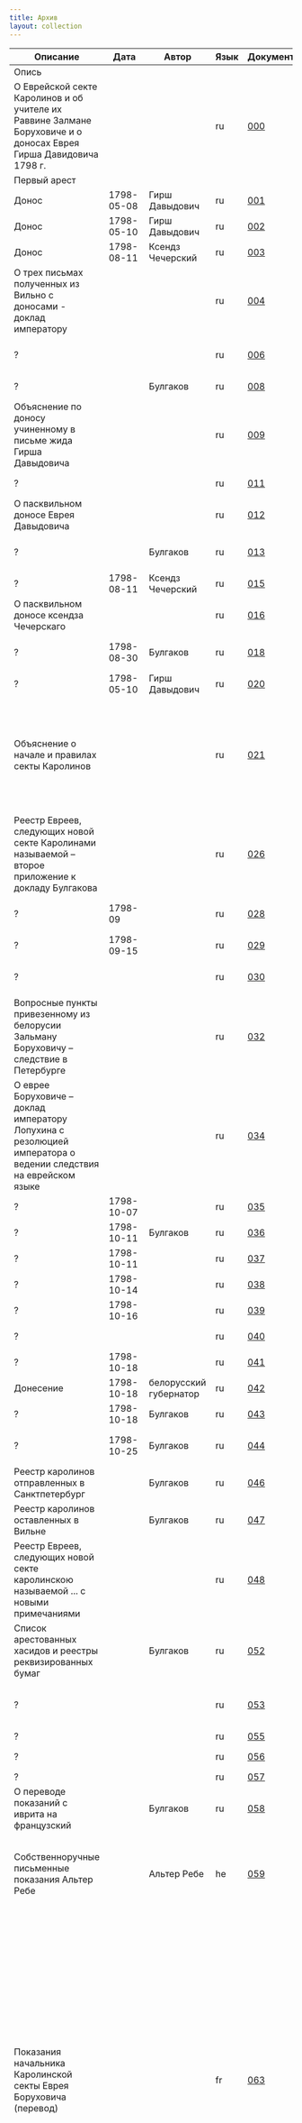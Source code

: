 ```yaml
---
title: Архив
layout: collection
---
```

| Описание | Дата | Автор | Язык | Документ | Страницы | Расшифровка |
| --- | --- | --- | --- | --- | --- | --- |
| <span class="part-title">Опись</span> |
| О Еврейской секте Каролинов и об учителе их Раввине Залмане Боруховиче и о доносах Еврея Гирша Давидовича 1798 г. |  |  | ru | [000](cetei/000.html) | <a class="page" href="cetei/000.html#p000-1">000</a> |  |
| <span class="part-title">Первый арест</span> |
| Донос | 1798-05-08 | Гирш Давыдович | ru | [001](cetei/001.html) | <a class="missing-page" href="cetei/001.html#p001-1">001</a> <a class="page" href="cetei/001.html#p001-2">001об</a> |  |
| Донос | 1798-05-10 | Гирш Давыдович | ru | [002](cetei/002.html) | <a class="page" href="cetei/002.html#p002-1">002</a> <a class="page" href="cetei/002.html#p002-2">002об</a> |  |
| Донос | 1798-08-11 | Ксендз Чечерский | ru | [003](cetei/003.html) | <a class="page" href="cetei/003.html#p003-1">003</a> <a class="page" href="cetei/003.html#p003-2">003об</a> |  |
| О трех письмах полученных из Вильно с доносами - доклад императору |  |  | ru | [004](cetei/004.html) | <a class="page" href="cetei/004.html#p004-1">004</a> <a class="page" href="cetei/004.html#p004-2">004об</a> <a class="page" href="cetei/004.html#p005-1">005</a> |  |
| ? |  |  | ru | [006](cetei/006.html) | <a class="page" href="cetei/006.html#p006-1">006</a> <a class="page" href="cetei/006.html#p006-2">006об</a> <a class="page" href="cetei/006.html#p007-1">007</a> |  |
| ? |  | Булгаков | ru | [008](cetei/008.html) | <a class="page" href="cetei/008.html#p008-1">008</a> <a class="page" href="cetei/008.html#p008-2">008об</a> |  |
| Объяснение по доносу учиненному в письме жида Гирша Давыдовича |  |  | ru | [009](cetei/009.html) | <a class="page" href="cetei/009.html#p009-1">009</a> <a class="page" href="cetei/009.html#p009-2">009об</a> <a class="page" href="cetei/009.html#p010-1">010</a> <a class="page" href="cetei/009.html#p010-2">010об</a> |  |
| ? |  |  | ru | [011](cetei/011.html) | <a class="page" href="cetei/011.html#p011-1">011</a> <a class="page" href="cetei/011.html#p011-2">011об</a> |  |
| О пасквильном доносе Еврея Давыдовича |  |  | ru | [012](cetei/012.html) | <a class="page" href="cetei/012.html#p012-1">012</a> <a class="page" href="cetei/012.html#p012-2">012об</a> |  |
| ? |  | Булгаков | ru | [013](cetei/013.html) | <a class="page" href="cetei/013.html#p013-1">013</a> <a class="page" href="cetei/013.html#p013-2">013об</a> <a class="page" href="cetei/013.html#p014-1">014</a> |  |
| ? | 1798-08-11 | Ксендз Чечерский | ru | [015](cetei/015.html) | <a class="page" href="cetei/015.html#p015-1">015</a> |  |
| О пасквильном доносе ксендза Чечерскаго |  |  | ru | [016](cetei/016.html) | <a class="page" href="cetei/016.html#p016-1">016</a> <a class="page" href="cetei/016.html#p016-2">016об</a> <a class="page" href="cetei/016.html#p017-1">017</a> |  |
| ? | 1798-08-30 | Булгаков | ru | [018](cetei/018.html) | <a class="page" href="cetei/018.html#p018-1">018</a> <a class="page" href="cetei/018.html#p018-2">018об</a> <a class="page" href="cetei/018.html#p019-1">019</a> |  |
| ? | 1798-05-10 | Гирш Давыдович | ru | [020](cetei/020.html) | <a class="page" href="cetei/020.html#p020-1">020</a> |  |
| Объяснение о начале и правилах секты Каролинов |  |  | ru | [021](cetei/021.html) | <a class="page" href="cetei/021.html#p021-1">021</a> <a class="page" href="cetei/021.html#p021-2">021об</a> <a class="page" href="cetei/021.html#p022-1">022</a> <a class="page" href="cetei/021.html#p022-2">022об</a> <a class="page" href="cetei/021.html#p023-1">023</a> <a class="page" href="cetei/021.html#p023-2">023об</a> <a class="page" href="cetei/021.html#p024-1">024</a> <a class="page" href="cetei/021.html#p024-2">024об</a> <a class="page" href="cetei/021.html#p025-1">025</a> <a class="page" href="cetei/021.html#p025-2">025об</a> |  |
| Реестр Евреев, следующих новой секте Каролинами называемой – второе приложение к докладу Булгакова |  |  | ru | [026](cetei/026.html) | <a class="page" href="cetei/026.html#p026-1">026</a> <a class="page" href="cetei/026.html#p026-2">026об</a> <a class="page" href="cetei/026.html#p027-1">027</a> <a class="page" href="cetei/026.html#p027-2">027об</a> |  |
| ? | 1798-09 |  | ru | [028](cetei/028.html) | <a class="page" href="cetei/028.html#p028-1">028</a> <a class="page" href="cetei/028.html#p028-2">028об</a> <a class="page" href="cetei/028.html#p028a-1">028a</a> |  |
| ? | 1798-09-15 |  | ru | [029](cetei/029.html) | <a class="page" href="cetei/029.html#p029-1">029</a> <a class="page" href="cetei/029.html#p029-2">029об</a> |  |
| ? |  |  | ru | [030](cetei/030.html) | <a class="page" href="cetei/030.html#p030-1">030</a> <a class="page" href="cetei/030.html#p030-2">030об</a> <a class="page" href="cetei/030.html#p031-1">031</a> |  |
| Вопросные пункты привезенному из белорусии Зальману Боруховичу – следствие в Петербурге |  |  | ru | [032](cetei/032.html) | <a class="page" href="cetei/032.html#p032-1">032</a> <a class="page" href="cetei/032.html#p032-2">032об</a> <a class="page" href="cetei/032.html#p033-1">033</a> <a class="page" href="cetei/032.html#p033-2">033об</a> |  |
| О еврее Боруховиче – доклад императору Лопухина с резолюцией императора о ведении следствия на еврейском языке |  |  | ru | [034](cetei/034.html) | <a class="page" href="cetei/034.html#p034-1">034</a> <a class="page" href="cetei/034.html#p034-2">034об</a> |  |
| ? | 1798-10-07 |  | ru | [035](cetei/035.html) | <a class="page" href="cetei/035.html#p035-1">035</a> |  |
| ? | 1798-10-11 | Булгаков | ru | [036](cetei/036.html) | <a class="page" href="cetei/036.html#p036-1">036</a> |  |
| ? | 1798-10-11 |  | ru | [037](cetei/037.html) | <a class="page" href="cetei/037.html#p037-1">037</a> |  |
| ? | 1798-10-14 |  | ru | [038](cetei/038.html) | <a class="page" href="cetei/038.html#p038-1">038</a> |  |
| ? | 1798-10-16 |  | ru | [039](cetei/039.html) | <a class="page" href="cetei/039.html#p039-1">039</a> |  |
| ? |  |  | ru | [040](cetei/040.html) | <a class="page" href="cetei/040.html#p040-1">040</a> <a class="page" href="cetei/040.html#p040-2">040об</a> |  |
| ? | 1798-10-18 |  | ru | [041](cetei/041.html) | <a class="page" href="cetei/041.html#p041-1">041</a> <a class="page" href="cetei/041.html#p041-2">041об</a> |  |
| Донесение | 1798-10-18 | белорусский губернатор | ru | [042](cetei/042.html) | <a class="page" href="cetei/042.html#p042-1">042</a> <a class="page" href="cetei/042.html#p042-2">042об</a> |  |
| ? | 1798-10-18 | Булгаков | ru | [043](cetei/043.html) | <a class="page" href="cetei/043.html#p043-1">043</a> |  |
| ? | 1798-10-25 | Булгаков | ru | [044](cetei/044.html) | <a class="page" href="cetei/044.html#p044-1">044</a> <a class="page" href="cetei/044.html#p044-2">044об</a> <a class="page" href="cetei/044.html#p045-1">045</a> |  |
| Реестр каролинов отправленных в Санктпетербург |  | Булгаков | ru | [046](cetei/046.html) | <a class="page" href="cetei/046.html#p046-1">046</a> |  |
| Реестр каролинов оставленных в Вильне |  | Булгаков | ru | [047](cetei/047.html) | <a class="page" href="cetei/047.html#p047-1">047</a> |  |
| Реестр Евреев, следующих новой секте каролинскою называемой ... с новыми примечаниями |  |  | ru | [048](cetei/048.html) | <a class="page" href="cetei/048.html#p048-1">048</a> <a class="page" href="cetei/048.html#p048-2">048об</a> <a class="page" href="cetei/048.html#p049-1">049</a> <a class="page" href="cetei/048.html#p049-2">049об</a> <a class="page" href="cetei/048.html#p050-1">050</a> <a class="page" href="cetei/048.html#p050-2">050об</a> <a class="page" href="cetei/048.html#p051-1">051</a> |  |
| Список арестованных хасидов и реестры реквизированных бумаг |  | Булгаков | ru | [052](cetei/052.html) | <a class="page" href="cetei/052.html#p052-1">052</a> <a class="page" href="cetei/052.html#p052-2">052об</a> |  |
| ? |  |  | ru | [053](cetei/053.html) | <a class="page" href="cetei/053.html#p053-1">053</a> <a class="page" href="cetei/053.html#p053-2">053об</a> <a class="page" href="cetei/053.html#p054-1">054</a> <a class="page" href="cetei/053.html#p054-2">054об</a> |  |
| ? |  |  | ru | [055](cetei/055.html) | <a class="page" href="cetei/055.html#p055-1">055</a> |  |
| ? |  |  | ru | [056](cetei/056.html) | <a class="page" href="cetei/056.html#p056-1">056</a> <a class="page" href="cetei/056.html#p056-2">056об</a> |  |
| ? |  |  | ru | [057](cetei/057.html) | <a class="page" href="cetei/057.html#p057-1">057</a> |  |
| O переводе показаний с иврита на французский |  | Булгаков | ru | [058](cetei/058.html) | <a class="page" href="cetei/058.html#p058-1">058</a> | Арье-Лейб Дубинский |
| Собственноручные письменные показания Альтер Ребе |  | Альтер Ребе | he | [059](cetei/059.html) | <a class="page" href="cetei/059.html#p059-1">059</a> <a class="page" href="cetei/059.html#p059-2">059об</a> <a class="page" href="cetei/059.html#p060-1">060</a> <a class="page" href="cetei/059.html#p060-2">060об</a> <a class="page" href="cetei/059.html#p061-1">061</a> <a class="page" href="cetei/059.html#p061-2">061об</a> <a class="page" href="cetei/059.html#p062-1">062</a> |  |
| Показания начальника Каролинской секты Еврея Боруховича (перевод) |  |  | fr | [063](cetei/063.html) | <a class="page" href="cetei/063.html#p063-1">063</a> <a class="page" href="cetei/063.html#p063-2">063об</a> <a class="page" href="cetei/063.html#p064-1">064</a> <a class="page" href="cetei/063.html#p064-2">064об</a> <a class="page" href="cetei/063.html#p065-1">065</a> <a class="page" href="cetei/063.html#p065-2">065об</a> <a class="page" href="cetei/063.html#p066-1">066</a> <a class="page" href="cetei/063.html#p066-2">066об</a> <a class="page" href="cetei/063.html#p067-1">067</a> <a class="page" href="cetei/063.html#p067-2">067об</a> <a class="page" href="cetei/063.html#p068-1">068</a> <a class="page" href="cetei/063.html#p068-2">068об</a> <a class="page" href="cetei/063.html#p069-1">069</a> <a class="page" href="cetei/063.html#p070-1">070</a> <a class="page" href="cetei/063.html#p070-2">070об</a> <a class="page" href="cetei/063.html#p071-1">071</a> <a class="page" href="cetei/063.html#p071-2">071об</a> <a class="page" href="cetei/063.html#p072-1">072</a> <a class="page" href="cetei/063.html#p072-2">072об</a> <a class="page" href="cetei/063.html#p073-1">073</a> <a class="page" href="cetei/063.html#p073-2">073об</a> <a class="page" href="cetei/063.html#p074-1">074</a> <a class="page" href="cetei/063.html#p074-2">074об</a> <a class="page" href="cetei/063.html#p075-1">075</a> <a class="page" href="cetei/063.html#p075-2">075об</a> <a class="page" href="cetei/063.html#p076-1">076</a> <a class="page" href="cetei/063.html#p076-2">076об</a> <a class="page" href="cetei/063.html#p077-1">077</a> <a class="page" href="cetei/063.html#p077-2">077об</a> <a class="page" href="cetei/063.html#p078-1">078</a> |  |
| Краткая выписка из показания начальника Каролинской Секты Еврея Боруховича (перевод с французского текста) |  |  | ru | [079](cetei/079.html) | <a class="page" href="cetei/079.html#p079-1">079</a> <a class="page" href="cetei/079.html#p079-2">079об</a> <a class="page" href="cetei/079.html#p080-1">080</a> |  |
| О заведенной Евреями Секте Каролинов – доклад Лопухина императору о всей истории ареста. На первой странице резолюция императора от 16 ноября 1798 года (19 кислева) |  |  | ru | [081](cetei/081.html) | <a class="page" href="cetei/081.html#p081-1">081</a> <a class="page" href="cetei/081.html#p081-2">081об</a> <a class="page" href="cetei/081.html#p082-1">082</a> <a class="page" href="cetei/081.html#p082-2">082об</a> <a class="page" href="cetei/081.html#p083-1">083</a> <a class="page" href="cetei/081.html#p083-2">083об</a> |  |
| Письмо Булгакову |  |  | ru | [084](cetei/084.html) | <a class="page" href="cetei/084.html#p084-1">084</a> <a class="page" href="cetei/084.html#p084-2">084об</a> |  |
| Объявитель сего еврей (рабин) Залман Борухович... | 1798-11-17 |  | ru | [085](cetei/085.html) | <a class="page" href="cetei/085.html#p085-1">085</a> |  |
| Письмо Лопухину о семи арестованных евреях, отправленных в Вильну | 1798-11-26 |  | ru | [086](cetei/086.html) | <a class="page" href="cetei/086.html#p086-1">086</a> |  |
| Письмо Лопухину об арестованных | 1798-12-05 | Булгаков | ru | [087](cetei/087.html) | <a class="page" href="cetei/087.html#p087-1">087</a> |  |
| Лопухину об освобождении всех арестованных | 1798-11-25 | Булгаков | ru | [088](cetei/088.html) | <a class="page" href="cetei/088.html#p088-1">088</a> |  |
| Заставка: Следствие, произведенное в Вильне по случаю заведения евреями Каролинской секты | 1798-10-25 | Булгаков | ru | [088a](cetei/088a.html) | <a class="page" href="cetei/088a.html#p088a-1">088a</a> |  |
| Лопухину | 1798-12-04 | белорусский губернатор | ru | [089](cetei/089.html) | <a class="page" href="cetei/089.html#p089-1">089</a> <a class="page" href="cetei/089.html#p089-2">089об</a> |  |
| Допрос Жида Меера Рафаловича , раввина и начальника Каролинской секты из Вильно |  | Меер Рафалович | ru | [090](cetei/090.html) | <a class="page" href="cetei/090.html#p090-1">090</a> <a class="page" href="cetei/090.html#p090-2">090об</a> <a class="page" href="cetei/090.html#p091-1">091</a> | Ифрах Абрамов |
| ? |  |  | pl | [092](cetei/092.html) | <a class="page" href="cetei/092.html#p092-1">092</a> <a class="page" href="cetei/092.html#p092-2">092об</a> |  |
| Допрос жида Нохима Ицковича, повереннаго по делам Каролинов |  | Нохим Ицкович | ru | [093](cetei/093.html) | <a class="page" href="cetei/093.html#p093-1">093</a> <a class="page" href="cetei/093.html#p093-2">093об</a> <a class="page" href="cetei/093.html#p094-1">094</a> | Ифрах Абрамов |
| ? |  |  | pl | [095](cetei/095.html) | <a class="page" href="cetei/095.html#p095-1">095</a> <a class="page" href="cetei/095.html#p095-2">095об</a> <a class="page" href="cetei/095.html#p096-1">096</a> |  |
| Допрос жида Лейбы Зеликовича |  | Лейба Зеликович | ru | [097](cetei/097.html) | <a class="page" href="cetei/097.html#p097-1">097</a> <a class="page" href="cetei/097.html#p097-2">097об</a> | Ифрах Абрамов |
| ? |  |  | pl | [098](cetei/098.html) | <a class="page" href="cetei/098.html#p098-1">098</a> <a class="page" href="cetei/098.html#p098-2">098об</a> |  |
| Допрос жида Арона Берковича |  | Арон Беркович | ru | [099](cetei/099.html) | <a class="page" href="cetei/099.html#p099-1">099</a> <a class="page" href="cetei/099.html#p099-2">099об</a> | Ифрах Абрамов |
| ? |  |  | pl | [100](cetei/100.html) | <a class="page" href="cetei/100.html#p100-1">100</a> <a class="page" href="cetei/100.html#p100-2">100об</a> |  |
| Допрос жида Лейбы Мейеровича |  | Лейба Мейерович | ru | [101](cetei/101.html) | <a class="page" href="cetei/101.html#p101-1">101</a> <a class="page" href="cetei/101.html#p101-2">101об</a> | Ифрах Абрамов |
| ? |  |  | pl | [102](cetei/102.html) | <a class="page" href="cetei/102.html#p102-1">102</a> <a class="page" href="cetei/102.html#p102-2">102об</a> |  |
| Допрос жида Зелмана Янкелевича |  | Зелман Янкелевич | ru | [103](cetei/103.html) | <a class="page" href="cetei/103.html#p103-1">103</a> | Ифрах Абрамов |
| ? |  |  | pl | [104](cetei/104.html) | <a class="page" href="cetei/104.html#p104-1">104</a> |  |
| Допрос жида Вулфа Шимелиовича |  | Вулф Шимелиович | ru | [105](cetei/105.html) | <a class="page" href="cetei/105.html#p105-1">105</a> | Ифрах Абрамов |
| ? |  |  | pl | [106](cetei/106.html) | <a class="page" href="cetei/106.html#p106-1">106</a> |  |
| Допрос Браславского жида Рафаила Шлиемовича |  | Рафаил Шлиомович | ru | [107](cetei/107.html) | <a class="page" href="cetei/107.html#p107-1">107</a> <a class="page" href="cetei/107.html#p107-2">107об</a> | Ифрах Абрамов |
| ? |  |  | pl | [108](cetei/108.html) | <a class="page" href="cetei/108.html#p108-1">108</a> <a class="page" href="cetei/108.html#p108-2">108об</a> |  |
| Допрос жида Юделя Елиашевича |  | Юдель Елиашевич | ru | [109](cetei/109.html) | <a class="page" href="cetei/109.html#p109-1">109</a> <a class="missing-page" href="cetei/109.html#p109-2">109об</a> | Ифрах Абрамов |
| ? |  |  | pl | [110](cetei/110.html) | <a class="page" href="cetei/110.html#p110-1">110</a> <a class="page" href="cetei/110.html#p110-2">110об</a> |  |
| Допрос жида Михеля Файбишовича |  | Михель Файбишович | ru | [111](cetei/111.html) | <a class="page" href="cetei/111.html#p111-1">111</a> | Ифрах Абрамов |
| ? |  |  | pl | [112](cetei/112.html) | <a class="page" href="cetei/112.html#p112-1">112</a> |  |
| Допрос жида Зелмана Лейзеровича |  | Зелман Лейзерович | ru | [113](cetei/113.html) | <a class="page" href="cetei/113.html#p113-1">113</a> | Ифрах Абрамов |
| ? |  |  | pl | [114](cetei/114.html) | <a class="page" href="cetei/114.html#p114-1">114</a> |  |
| Допрос жида Переца Хаймовича |  | Перец Хаймович | ru | [115](cetei/115.html) | <a class="page" href="cetei/115.html#p115-1">115</a> | Ифрах Абрамов |
| ? |  |  | pl | [116](cetei/116.html) | <a class="page" href="cetei/116.html#p116-1">116</a> |  |
| Допрос жида Ицка Сайовича |  | Ицко Сайович | ru | [117](cetei/117.html) | <a class="page" href="cetei/117.html#p117-1">117</a> | Ифрах Абрамов |
| ? |  |  | pl | [118](cetei/118.html) | <a class="page" href="cetei/118.html#p118-1">118</a> |  |
| ? |  |  | pl | [119](cetei/119.html) | <a class="page" href="cetei/119.html#p119-1">119</a> |  |
| Допрос жида Шая Ицковича |  | Шая Ицкович | ru | [120](cetei/120.html) | <a class="page" href="cetei/120.html#p120-1">120</a> | Ифрах Абрамов |
| Допрос жида Лейзера Нотолевича |  | Лейзер Нотолевич | ru | [121](cetei/121.html) | <a class="page" href="cetei/121.html#p121-1">121</a> | Ифрах Абрамов |
| ? |  |  | pl | [122](cetei/122.html) | <a class="page" href="cetei/122.html#p122-1">122</a> |  |
| Допрос жида Боруха Мордуховича |  | Борух Мордухович | ru | [123](cetei/123.html) | <a class="page" href="cetei/123.html#p123-1">123</a> | Ифрах Абрамов |
| ? |  |  | pl | [124](cetei/124.html) | <a class="page" href="cetei/124.html#p124-1">124</a> |  |
| Допрос жида Иоселя Мовшовича |  | Иосель Мовшович | ru | [125](cetei/125.html) | <a class="page" href="cetei/125.html#p125-1">125</a> | Ифрах Абрамов |
| ? |  |  | pl | [126](cetei/126.html) | <a class="page" href="cetei/126.html#p126-1">126</a> |  |
| Допрос жида Мовши Иосиеловича |  | Мовша Иосилович | ru | [127](cetei/127.html) | <a class="page" href="cetei/127.html#p127-1">127</a> | Ифрах Абрамов |
| ? |  |  | pl | [128](cetei/128.html) | <a class="page" href="cetei/128.html#p128-1">128</a> |  |
| Допрос жида Хлиовна Зоруховича |  | Хлиовна Зорухович | ru | [129](cetei/129.html) | <a class="page" href="cetei/129.html#p129-1">129</a> | Ифрах Абрамов |
| ? |  |  | pl | [130](cetei/130.html) | <a class="page" href="cetei/130.html#p130-1">130</a> |  |
| Допрос жида Зелмана Лейбовича |  | Зелман Лейбович | ru | [131](cetei/131.html) | <a class="page" href="cetei/131.html#p131-1">131</a> | Ифрах Абрамов |
| ? |  |  | pl | [132](cetei/132.html) | <a class="page" href="cetei/132.html#p132-1">132</a> |  |
| Допрос жида Гирши Иоселиовича |  | Гирша Иоселиович | ru | [133](cetei/133.html) | <a class="page" href="cetei/133.html#p133-1">133</a> | Ифрах Абрамов |
| ? |  |  | pl | [134](cetei/134.html) | <a class="page" href="cetei/134.html#p134-1">134</a> |  |
| Допрос жида Шмуила Хаимовича, Индурскаго рабина |  | Шмуйло Хаймович | ru | [135](cetei/135.html) | <a class="page" href="cetei/135.html#p135-1">135</a> <a class="page" href="cetei/135.html#p135-2">135об</a> | Ифрах Абрамов |
| ? |  |  | pl | [136](cetei/136.html) | <a class="page" href="cetei/136.html#p136-1">136</a> <a class="page" href="cetei/136.html#p136-2">136об</a> |  |
| Имена - сгулот |  |  | he | [137](cetei/137.html) | <a class="page" href="cetei/137.html#p137-1">137</a> |  |
| Имена - сгулот |  |  | he | [138](cetei/138.html) | <a class="page" href="cetei/138.html#p138-1">138</a> |  |
| Имена - сгулот |  |  | he | [139](cetei/139.html) | <a class="page" href="cetei/139.html#p139-1">139</a> |  |
| Имена - сгулот |  |  | he | [140](cetei/140.html) | <a class="page" href="cetei/140.html#p140-1">140</a> |  |
| Имена - сгулот |  |  | he | [141](cetei/141.html) | <a class="page" href="cetei/141.html#p141-1">141</a> |  |
| Имена - сгулот |  |  | he | [142](cetei/142.html) | <a class="page" href="cetei/142.html#p142-1">142</a> |  |
| Имена - сгулот |  |  | he | [143](cetei/143.html) | <a class="page" href="cetei/143.html#p143-1">143</a> |  |
| Заставка: Бумаги, найденные у Меера Рафаиловича |  |  | ru | [143a](cetei/143a.html) | <a class="page" href="cetei/143a.html#p143a-1">143a</a> |  |
| Письмо |  |  | pl | [144](cetei/144.html) | <a class="page" href="cetei/144.html#p144-1">144</a> <a class="page" href="cetei/144.html#p144-2">144об</a> |  |
| ? |  |  | pl | [145](cetei/145.html) | <a class="page" href="cetei/145.html#p145-1">145</a> |  |
| Текст |  |  | yi | [146](cetei/146.html) | <a class="page" href="cetei/146.html#p146-1">146</a> |  |
| ? |  |  | pl | [147](cetei/147.html) | <a class="page" href="cetei/147.html#p147-1">147</a> |  |
| ? |  |  | he | [148](cetei/148.html) | <a class="page" href="cetei/148.html#p148-1">148</a> |  |
| ? |  |  | he | [148a](cetei/148a.html) | <a class="page" href="cetei/148a.html#p148a-1">148a</a> |  |
| ? |  |  | fr | [149](cetei/149.html) | <a class="page" href="cetei/149.html#p149-1">149</a> |  |
| ? |  |  | he | [150](cetei/150.html) | <a class="page" href="cetei/150.html#p150-1">150</a> |  |
| Заставка: Письмо, найденное у Вольфа Шмулевича |  |  | ru | [150a](cetei/150a.html) | <a class="page" href="cetei/150a.html#p150a-1">150a</a> |  |
| ? |  |  | fr | [151](cetei/151.html) | <a class="page" href="cetei/151.html#p151-1">151</a> |  |
| ? |  |  | he | [152](cetei/152.html) | <a class="page" href="cetei/152.html#p152-1">152</a> <a class="page" href="cetei/152.html#p152-2">152об</a> |  |
| Заставка: Бумаги Нохума Ицковича |  |  | ru | [152a](cetei/152a.html) | <a class="page" href="cetei/152a.html#p152a-1">152a</a> |  |
| ? | сиван 550??? |  | fr | [153](cetei/153.html) | <a class="page" href="cetei/153.html#p153-1">153</a> |  |
| ? |  |  | he | [154](cetei/154.html) | <a class="page" href="cetei/154.html#p154-1">154</a> <a class="page" href="cetei/154.html#p154-2">154об</a> |  |
| ? |  |  | pl | [155](cetei/155.html) | <a class="page" href="cetei/155.html#p155-1">155</a> <a class="page" href="cetei/155.html#p155-2">155об</a> |  |
| ? |  |  | he | [156](cetei/156.html) | <a class="page" href="cetei/156.html#p156-1">156</a> |  |
| ? |  |  | he | [157](cetei/157.html) | <a class="page" href="cetei/157.html#p157-1">157</a> |  |
| ? | 1798-10-16 | губернский секретарь Козлинский | ru | [158](cetei/158.html) | <a class="page" href="cetei/158.html#p158-1">158</a> | Ифрах Абрамов |
| ? |  |  | pl | [159](cetei/159.html) | <a class="page" href="cetei/159.html#p159-1">159</a> |  |
| Заставка: Расписки в деньгах, пересланных в Иерусалим |  |  | ru | [160](cetei/160.html) | <a class="page" href="cetei/160.html#p160-1">160</a> | Ифрах Абрамов |
| ? |  |  | he | [161](cetei/161.html) | <a class="page" href="cetei/161.html#p161-1">161</a> <a class="page" href="cetei/161.html#p161-2">161об</a> |  |
| ? |  |  | he | [162](cetei/162.html) | <a class="page" href="cetei/162.html#p162-1">162</a> |  |
| ? |  |  | he | [163](cetei/163.html) | <a class="page" href="cetei/163.html#p163-1">163</a> |  |
| ? |  |  | he | [164](cetei/164.html) | <a class="page" href="cetei/164.html#p164-1">164</a> |  |
| ? |  |  | he | [165](cetei/165.html) | <a class="page" href="cetei/165.html#p165-1">165</a> |  |
| ? |  |  | he | [166](cetei/166.html) | <a class="page" href="cetei/166.html#p166-1">166</a> |  |
| ? |  |  | he | [167](cetei/167.html) | <a class="page" href="cetei/167.html#p167-1">167</a> |  |
| ? |  |  | he | [168](cetei/168.html) | <a class="page" href="cetei/168.html#p168-1">168</a> |  |
| ? |  |  | he | [169](cetei/169.html) | <a class="page" href="cetei/169.html#p169-1">169</a> |  |
| ? |  |  | he | [170](cetei/170.html) | <a class="page" href="cetei/170.html#p170-1">170</a> |  |
| ? |  |  | he | [171](cetei/171.html) | <a class="page" href="cetei/171.html#p171-1">171</a> <a class="page" href="cetei/171.html#p171-2">171об</a> |  |
| ? |  |  | he | [172](cetei/172.html) | <a class="page" href="cetei/172.html#p172-1">172</a> |  |
| ? |  |  | he | [173](cetei/173.html) | <a class="page" href="cetei/173.html#p173-1">173</a> |  |
| ? |  |  | he | [174](cetei/174.html) | <a class="page" href="cetei/174.html#p174-1">174</a> <a class="page" href="cetei/174.html#p174-2">174об</a> |  |
| ? |  |  | he | [175](cetei/175.html) | <a class="page" href="cetei/175.html#p175-1">175</a> <a class="page" href="cetei/175.html#p175-2">175об</a> |  |
| ? |  |  | he | [176](cetei/176.html) | <a class="page" href="cetei/176.html#p176-1">176</a> |  |
| ? |  |  | he | [177](cetei/177.html) | <a class="page" href="cetei/177.html#p177-1">177</a> |  |
| ? |  |  | he | [178](cetei/178.html) | <a class="page" href="cetei/178.html#p178-1">178</a> |  |
| ? |  |  | he | [179](cetei/179.html) | <a class="page" href="cetei/179.html#p179-1">179</a> <a class="page" href="cetei/179.html#p179a-1">179a</a> |  |
| ? |  |  | he | [180](cetei/180.html) | <a class="page" href="cetei/180.html#p180-1">180</a> <a class="page" href="cetei/180.html#p180-2">180об</a> |  |
| ? |  |  | he | [181](cetei/181.html) | <a class="page" href="cetei/181.html#p181-1">181</a> |  |
| ? |  |  | he | [182](cetei/182.html) | <a class="page" href="cetei/182.html#p182-1">182</a> |  |
| ? |  |  | he | [183](cetei/183.html) | <a class="page" href="cetei/183.html#p183-1">183</a> |  |
| ? |  |  | he | [184](cetei/184.html) | <a class="page" href="cetei/184.html#p184-1">184</a> |  |
| ? |  |  | he | [185](cetei/185.html) | <a class="page" href="cetei/185.html#p185-1">185</a> |  |
| ? |  |  | he | [186](cetei/186.html) | <a class="page" href="cetei/186.html#p186-1">186</a> |  |
| ? |  |  | he | [187](cetei/187.html) | <a class="page" href="cetei/187.html#p187-1">187</a> |  |
| ? |  |  | he | [188](cetei/188.html) | <a class="page" href="cetei/188.html#p188-1">188</a> |  |
| ? |  |  | he | [189](cetei/189.html) | <a class="page" href="cetei/189.html#p189-1">189</a> |  |
| ? |  |  | he | [190](cetei/190.html) | <a class="page" href="cetei/190.html#p190-1">190</a> |  |
| ? |  |  | he | [191](cetei/191.html) | <a class="page" href="cetei/191.html#p191-1">191</a> |  |
| ? |  |  | he | [192](cetei/192.html) | <a class="page" href="cetei/192.html#p192-1">192</a> |  |
| ? |  |  | he | [193](cetei/193.html) | <a class="page" href="cetei/193.html#p193-1">193</a> |  |
| ? |  |  | he | [194](cetei/194.html) | <a class="page" href="cetei/194.html#p194-1">194</a> |  |
| ? |  |  | he | [195](cetei/195.html) | <a class="page" href="cetei/195.html#p195-1">195</a> |  |
| ? |  |  | he | [196](cetei/196.html) | <a class="page" href="cetei/196.html#p196-1">196</a> |  |
| ? |  |  | he | [197](cetei/197.html) | <a class="page" href="cetei/197.html#p197-1">197</a> |  |
| ? |  |  | he | [198](cetei/198.html) | <a class="page" href="cetei/198.html#p198-1">198</a> |  |
| ? |  |  | he | [199](cetei/199.html) | <a class="page" href="cetei/199.html#p199-1">199</a> |  |
| ? |  |  | he | [200](cetei/200.html) | <a class="page" href="cetei/200.html#p200-1">200</a> <a class="page" href="cetei/200.html#p200-2">200об</a> |  |
| ? |  |  | he | [201](cetei/201.html) | <a class="page" href="cetei/201.html#p201-1">201</a> |  |
| ? |  |  | he | [202](cetei/202.html) | <a class="page" href="cetei/202.html#p202-1">202</a> |  |
| ? |  |  | he | [203](cetei/203.html) | <a class="page" href="cetei/203.html#p203-1">203</a> |  |
| ? |  |  | he | [204](cetei/204.html) | <a class="page" href="cetei/204.html#p204-1">204</a> |  |
| ? |  |  | he | [205](cetei/205.html) | <a class="page" href="cetei/205.html#p205-1">205</a> |  |
| ? |  |  | he | [206](cetei/206.html) | <a class="page" href="cetei/206.html#p206-1">206</a> |  |
| ? |  |  | he | [207](cetei/207.html) | <a class="page" href="cetei/207.html#p207-1">207</a> |  |
| ? |  |  | he | [208](cetei/208.html) | <a class="page" href="cetei/208.html#p208-1">208</a> |  |
| ? |  |  | he | [209](cetei/209.html) | <a class="page" href="cetei/209.html#p209-1">209</a> <a class="page" href="cetei/209.html#p209-2">209об</a> |  |
| ? |  |  | he | [210](cetei/210.html) | <a class="page" href="cetei/210.html#p210-1">210</a> |  |
| ? |  |  | he | [211](cetei/211.html) | <a class="page" href="cetei/211.html#p211-1">211</a> |  |
| ? |  |  | he | [212](cetei/212.html) | <a class="page" href="cetei/212.html#p212-1">212</a> |  |
| ? |  |  | he | [213](cetei/213.html) | <a class="page" href="cetei/213.html#p213-1">213</a> <a class="page" href="cetei/213.html#p213-2">213об</a> |  |
| ? |  |  | he | [214](cetei/214.html) | <a class="page" href="cetei/214.html#p214-1">214</a> <a class="page" href="cetei/214.html#p214-2">214об</a> |  |
| ? |  |  | he | [215](cetei/215.html) | <a class="page" href="cetei/215.html#p215-1">215</a> <a class="page" href="cetei/215.html#p215-2">215об</a> |  |
| ? |  |  | he | [216](cetei/216.html) | <a class="page" href="cetei/216.html#p216-1">216</a> |  |
| ? |  |  | he | [217](cetei/217.html) | <a class="page" href="cetei/217.html#p217-1">217</a> <a class="page" href="cetei/217.html#p217-2">217об</a> |  |
| ? |  |  | he | [218](cetei/218.html) | <a class="page" href="cetei/218.html#p218-1">218</a> <a class="page" href="cetei/218.html#p218-2">218об</a> |  |
| ? |  |  | he | [219](cetei/219.html) | <a class="page" href="cetei/219.html#p219-1">219</a> <a class="page" href="cetei/219.html#p219-2">219об</a> |  |
| ? |  |  | he | [220](cetei/220.html) | <a class="page" href="cetei/220.html#p220-1">220</a> |  |
| ? |  |  | he | [221](cetei/221.html) | <a class="page" href="cetei/221.html#p221-1">221</a> |  |
| ? |  |  | he | [222](cetei/222.html) | <a class="page" href="cetei/222.html#p222-1">222</a> |  |
| ? |  |  | he | [223](cetei/223.html) | <a class="page" href="cetei/223.html#p223-1">223</a> |  |
| ? |  |  | he | [224](cetei/224.html) | <a class="page" href="cetei/224.html#p224-1">224</a> |  |
| ? |  |  | he | [225](cetei/225.html) | <a class="page" href="cetei/225.html#p225-1">225</a> |  |
| ? |  |  | he | [226](cetei/226.html) | <a class="page" href="cetei/226.html#p226-1">226</a> |  |
| ? |  |  | he | [227](cetei/227.html) | <a class="page" href="cetei/227.html#p227-1">227</a> |  |
| ? |  |  | he | [228](cetei/228.html) | <a class="page" href="cetei/228.html#p228-1">228</a> |  |
| ? |  |  | he | [229](cetei/229.html) | <a class="page" href="cetei/229.html#p229-1">229</a> |  |
| ? |  |  | he | [230](cetei/230.html) | <a class="page" href="cetei/230.html#p230-1">230</a> |  |
| ? |  |  | he | [231](cetei/231.html) | <a class="page" href="cetei/231.html#p231-1">231</a> |  |
| ? |  |  | he | [232](cetei/232.html) | <a class="page" href="cetei/232.html#p232-1">232</a> |  |
| Щет отправленных от Видзенских Каролинов денег в святейшую землю или Палестину, в город Тверь и Цфас, и именно кому |  |  | ru | [233](cetei/233.html) | <a class="page" href="cetei/233.html#p233-1">233</a> |  |
| Заставка: Бумаги Рафаила Шломовича |  |  | ru | [234](cetei/234.html) | <a class="page" href="cetei/234.html#p234-1">234</a> |  |
| Содержание бумаг привезенных из Видзы с Жидом Рафаилом Шломовичем |  |  | ru | [235](cetei/235.html) | <a class="page" href="cetei/235.html#p235-1">235</a> <a class="missing-page" href="cetei/235.html#p235-2">235об</a> |  |
| ? |  |  | he | [236](cetei/236.html) | <a class="page" href="cetei/236.html#p236-1">236</a> <a class="page" href="cetei/236.html#p236-2">236об</a> |  |
| ? |  |  | he | [237](cetei/237.html) | <a class="page" href="cetei/237.html#p237-1">237</a> |  |
| ? |  |  | he | [238](cetei/238.html) | <a class="page" href="cetei/238.html#p238-1">238</a> |  |
| ? |  |  | he | [239](cetei/239.html) | <a class="page" href="cetei/239.html#p239-1">239</a> |  |
| ? |  |  | he | [240](cetei/240.html) | <a class="missing-page" href="cetei/240.html#p240-1">240</a> |  |
| ? |  |  | he | [241](cetei/241.html) | <a class="page" href="cetei/241.html#p241-1">241</a> |  |
| ? |  |  | he | [242](cetei/242.html) | <a class="page" href="cetei/242.html#p242-1">242</a> <a class="page" href="cetei/242.html#p242-2">242об</a> |  |
| ? |  |  | he | [243](cetei/243.html) | <a class="page" href="cetei/243.html#p243-1">243</a> <a class="page" href="cetei/243.html#p243-2">243об</a> |  |
| ? |  |  | he | [244](cetei/244.html) | <a class="page" href="cetei/244.html#p244-1">244</a> <a class="page" href="cetei/244.html#p244-2">244об</a> |  |
| ? |  |  | he | [245](cetei/245.html) | <a class="page" href="cetei/245.html#p245-1">245</a> |  |
| ? |  |  | he | [246](cetei/246.html) | <a class="page" href="cetei/246.html#p246-1">246</a> |  |
| ? |  |  | he | [247](cetei/247.html) | <a class="page" href="cetei/247.html#p247-1">247</a> |  |
| <span class="part-title">Второй арест</span> |
| ? |  |  | ru | [248](cetei/248.html) | <a class="missing-page" href="cetei/248.html#p248-1">248</a> <a class="missing-page" href="cetei/248.html#p249-1">249</a> <a class="missing-page" href="cetei/248.html#p250-1">250</a> <a class="missing-page" href="cetei/248.html#p251-1">251</a> <a class="missing-page" href="cetei/248.html#p252-1">252</a> |  |
| О секте каролинов – доклад после инспекции Хрущова («таинство оной есть при отправлении Богомолья кричать во всю силу и лезть на стену, а через то привести себя в безпамятство и не иметь других мыслей») |  |  | ru | [253](cetei/253.html) | <a class="page" href="cetei/253.html#p253-1">253</a> <a class="page" href="cetei/253.html#p254-1">254</a> |  |
| ? | 1800-09-19 |  | ru | [255](cetei/255.html) | <a class="page" href="cetei/255.html#p255-1">255</a> |  |
| ? | 1800-09-17 |  | ru | [256](cetei/256.html) | <a class="page" href="cetei/256.html#p256-1">256</a> |  |
| ? |  |  | ru | [257](cetei/257.html) | <a class="page" href="cetei/257.html#p257-1">257</a> <a class="page" href="cetei/257.html#p258-1">258</a> |  |
| ? |  |  | ru | [259](cetei/259.html) | <a class="page" href="cetei/259.html#p259-1">259</a> |  |
| ? |  |  | ru | [260](cetei/260.html) | <a class="page" href="cetei/260.html#p260-1">260</a> |  |
| ? |  |  | ru | [261](cetei/261.html) | <a class="page" href="cetei/261.html#p261-1">261</a> <a class="page" href="cetei/261.html#p262-1">262</a> |  |
| ? |  |  | ru | [263](cetei/263.html) | <a class="page" href="cetei/263.html#p263-1">263</a> |  |
| ? |  |  | ru | [264](cetei/264.html) | <a class="page" href="cetei/264.html#p264-1">264</a> |  |
| Письмо Белеков (?) об оплате счетов Хрущова | 1800-10-17 |  | ru | [265](cetei/265.html) | <a class="page" href="cetei/265.html#p265-1">265</a> |  |
| ? |  |  | ru | [266](cetei/266.html) | <a class="page" href="cetei/266.html#p266-1">266</a> |  |
| ? |  |  | ru | [267](cetei/267.html) | <a class="page" href="cetei/267.html#p267-1">267</a> |  |
| ? |  |  | ru | [268](cetei/268.html) | <a class="page" href="cetei/268.html#p268-1">268</a> |  |
| ? |  |  | ru | [269](cetei/269.html) | <a class="page" href="cetei/269.html#p269-1">269</a> <a class="page" href="cetei/269.html#p270-1">270</a> <a class="page" href="cetei/269.html#p271-1">271</a> |  |
| ? |  |  | ru | [272](cetei/272.html) | <a class="page" href="cetei/272.html#p272-1">272</a> <a class="page" href="cetei/272.html#p273-1">273</a> |  |
| ? |  |  | ru | [274](cetei/274.html) | <a class="page" href="cetei/274.html#p274-1">274</a> <a class="page" href="cetei/274.html#p274-2">274об</a> |  |
| ? |  |  | ru | [275](cetei/275.html) | <a class="page" href="cetei/275.html#p275-1">275</a> |  |
| ? |  |  | ru | [276](cetei/276.html) | <a class="page" href="cetei/276.html#p276-1">276</a> |  |
| ? |  |  | ru | [277](cetei/277.html) | <a class="page" href="cetei/277.html#p277-1">277</a> <a class="page" href="cetei/277.html#p277-2">277об</a> |  |
| ? |  |  | ru | [278](cetei/278.html) | <a class="page" href="cetei/278.html#p278-1">278</a> |  |
| ? |  |  | ru | [279](cetei/279.html) | <a class="page" href="cetei/279.html#p279-1">279</a> |  |
| ? |  |  | ru | [280](cetei/280.html) | <a class="missing-page" href="cetei/280.html#p280-1">280</a> <a class="page" href="cetei/280.html#p280-2">280об</a> |  |
| ? |  |  | ru | [281](cetei/281.html) | <a class="missing-page" href="cetei/281.html#p281-1">281</a> <a class="page" href="cetei/281.html#p281-2">281об</a> |  |
| ? |  |  | ru | [282](cetei/282.html) | <a class="missing-page" href="cetei/282.html#p282-1">282</a> <a class="page" href="cetei/282.html#p282-2">282об</a> |  |
| ? |  |  | ru | [283](cetei/283.html) | <a class="missing-page" href="cetei/283.html#p283-1">283</a> <a class="page" href="cetei/283.html#p283-2">283об</a> |  |
| ? |  |  | ru | [284](cetei/284.html) | <a class="missing-page" href="cetei/284.html#p284-1">284</a> <a class="page" href="cetei/284.html#p284-2">284об</a> <a class="missing-page" href="cetei/284.html#p285-1">285</a> <a class="missing-page" href="cetei/284.html#p285-2">285об</a> <a class="missing-page" href="cetei/284.html#p286-1">286</a> <a class="page" href="cetei/284.html#p286-2">286об</a> |  |
| ? |  |  | ru | [287](cetei/287.html) | <a class="missing-page" href="cetei/287.html#p287-1">287</a> <a class="page" href="cetei/287.html#p287-2">287об</a> <a class="missing-page" href="cetei/287.html#p288-1">288</a> |  |
| ? |  |  | ru | [289](cetei/289.html) | <a class="missing-page" href="cetei/289.html#p289-1">289</a> <a class="page" href="cetei/289.html#p289-2">289об</a> |  |
| ? |  |  | ru | [290](cetei/290.html) | <a class="missing-page" href="cetei/290.html#p290-1">290</a> <a class="page" href="cetei/290.html#p290-2">290об</a> <a class="missing-page" href="cetei/290.html#p291-1">291</a> <a class="page" href="cetei/290.html#p291-2">291об</a> <a class="missing-page" href="cetei/290.html#p292-1">292</a> <a class="page" href="cetei/290.html#p292-2">292об</a> <a class="missing-page" href="cetei/290.html#p293-1">293</a> <a class="page" href="cetei/290.html#p293-2">293об</a> <a class="missing-page" href="cetei/290.html#p294-1">294</a> <a class="page" href="cetei/290.html#p294-2">294об</a> <a class="missing-page" href="cetei/290.html#p295-1">295</a> <a class="page" href="cetei/290.html#p295-2">295об</a> <a class="missing-page" href="cetei/290.html#p296-1">296</a> <a class="page" href="cetei/290.html#p296-2">296об</a> <a class="missing-page" href="cetei/290.html#p297-1">297</a> <a class="page" href="cetei/290.html#p297-2">297об</a> <a class="missing-page" href="cetei/290.html#p298-1">298</a> <a class="page" href="cetei/290.html#p298-2">298об</a> <a class="missing-page" href="cetei/290.html#p299-1">299</a> <a class="page" href="cetei/290.html#p299-2">299об</a> <a class="missing-page" href="cetei/290.html#p300-1">300</a> <a class="page" href="cetei/290.html#p300-2">300об</a> <a class="missing-page" href="cetei/290.html#p301-1">301</a> <a class="page" href="cetei/290.html#p301-2">301об</a> <a class="missing-page" href="cetei/290.html#p302-1">302</a> <a class="page" href="cetei/290.html#p302-2">302об</a> <a class="missing-page" href="cetei/290.html#p303-1">303</a> <a class="page" href="cetei/290.html#p303-2">303об</a> <a class="missing-page" href="cetei/290.html#p304-1">304</a> <a class="page" href="cetei/290.html#p304-2">304об</a> <a class="missing-page" href="cetei/290.html#p305-1">305</a> <a class="page" href="cetei/290.html#p305-2">305об</a> <a class="missing-page" href="cetei/290.html#p306-1">306</a> <a class="page" href="cetei/290.html#p306-2">306об</a> <a class="missing-page" href="cetei/290.html#p307-1">307</a> <a class="page" href="cetei/290.html#p307-2">307об</a> <a class="missing-page" href="cetei/290.html#p308-1">308</a> <a class="page" href="cetei/290.html#p308-2">308об</a> <a class="missing-page" href="cetei/290.html#p309-1">309</a> <a class="page" href="cetei/290.html#p309-2">309об</a> <a class="missing-page" href="cetei/290.html#p310-1">310</a> <a class="page" href="cetei/290.html#p310-2">310об</a> <a class="missing-page" href="cetei/290.html#p311-1">311</a> <a class="missing-page" href="cetei/290.html#p311-2">311об</a> <a class="missing-page" href="cetei/290.html#p312-1">312</a> <a class="page" href="cetei/290.html#p312-2">312об</a> <a class="missing-page" href="cetei/290.html#p313-1">313</a> <a class="page" href="cetei/290.html#p313-2">313об</a> <a class="missing-page" href="cetei/290.html#p314-1">314</a> <a class="page" href="cetei/290.html#p314-2">314об</a> <a class="page" href="cetei/290.html#p315-1">315</a> <a class="page" href="cetei/290.html#p316-1">316</a> <a class="page" href="cetei/290.html#p316-2">316об</a> <a class="page" href="cetei/290.html#p317-1">317</a> <a class="page" href="cetei/290.html#p317-2">317об</a> <a class="page" href="cetei/290.html#p318-1">318</a> <a class="page" href="cetei/290.html#p318-2">318об</a> <a class="page" href="cetei/290.html#p319-1">319</a> <a class="page" href="cetei/290.html#p319-2">319об</a> <a class="page" href="cetei/290.html#p320-1">320</a> <a class="page" href="cetei/290.html#p320-2">320об</a> <a class="page" href="cetei/290.html#p321-1">321</a> |  |
| ? |  |  | ru | [322](cetei/322.html) | <a class="page" href="cetei/322.html#p322-1">322</a> |  |
| ? |  |  | ru | [323](cetei/323.html) | <a class="page" href="cetei/323.html#p323-1">323</a> |  |
| ? |  |  | ru | [324](cetei/324.html) | <a class="page" href="cetei/324.html#p324-1">324</a> |  |
| ? |  |  | ru | [325](cetei/325.html) | <a class="page" href="cetei/325.html#p325-1">325</a> <a class="page" href="cetei/325.html#p325-2">325об</a> <a class="page" href="cetei/325.html#p326-1">326</a> <a class="page" href="cetei/325.html#p326-2">326об</a> |  |
| ? |  |  | ru | [327](cetei/327.html) | <a class="page" href="cetei/327.html#p327-1">327</a> |  |
| ? |  |  | ru | [328](cetei/328.html) | <a class="page" href="cetei/328.html#p328-1">328</a> |  |
| ? |  |  | ru | [329](cetei/329.html) | <a class="page" href="cetei/329.html#p329-1">329</a> |  |
| ? |  |  | ru | [330](cetei/330.html) | <a class="page" href="cetei/330.html#p330-1">330</a> |  |
| ? |  |  | ru | [331](cetei/331.html) | <a class="page" href="cetei/331.html#p331-1">331</a> |  |
| ? |  |  | ru | [332](cetei/332.html) | <a class="page" href="cetei/332.html#p332-1">332</a> |  |
| ? |  |  | ru | [333](cetei/333.html) | <a class="page" href="cetei/333.html#p333-1">333</a> |  |
| ? |  |  | ru | [334](cetei/334.html) | <a class="page" href="cetei/334.html#p334-1">334</a> |  |
| ? |  |  | ru | [335](cetei/335.html) | <a class="page" href="cetei/335.html#p335-1">335</a> |  |
| Заставка: Очные Ставки. |  |  | ru | [336](cetei/336.html) | <a class="page" href="cetei/336.html#p336-1">336</a> |  |
| ? |  |  | ru | [337](cetei/337.html) | <a class="page" href="cetei/337.html#p337-1">337</a> <a class="page" href="cetei/337.html#p337-2">337об</a> <a class="page" href="cetei/337.html#p338-1">338</a> <a class="page" href="cetei/337.html#p338-2">338об</a> |  |
| ? |  |  | ru | [339](cetei/339.html) | <a class="page" href="cetei/339.html#p339-1">339</a> |  |
| ? |  |  | he | [340](cetei/340.html) | <a class="page" href="cetei/340.html#p340-1">340</a> <a class="page" href="cetei/340.html#p341-1">341</a> <a class="page" href="cetei/340.html#p342-1">342</a> |  |
| ? |  |  | he | [343](cetei/343.html) | <a class="page" href="cetei/343.html#p343-1">343</a> <a class="page" href="cetei/343.html#p344-1">344</a> <a class="page" href="cetei/343.html#p344-2">344об</a> <a class="page" href="cetei/343.html#p345-1">345</a> <a class="page" href="cetei/343.html#p346-1">346</a> <a class="page" href="cetei/343.html#p347-1">347</a> |  |
| ? |  |  | ru | [348](cetei/348.html) | <a class="page" href="cetei/348.html#p348-1">348</a> |  |
| ? |  |  | ru | [349](cetei/349.html) | <a class="page" href="cetei/349.html#p349-1">349</a> |  |
| ? |  |  | ru | [350](cetei/350.html) | <a class="page" href="cetei/350.html#p350-1">350</a> <a class="page" href="cetei/350.html#p350-2">350об</a> |  |
| ? |  |  | ru | [351](cetei/351.html) | <a class="page" href="cetei/351.html#p351-1">351</a> |  |
| ? |  |  | ru | [352](cetei/352.html) | <a class="page" href="cetei/352.html#p352-1">352</a> |  |
| ? |  |  | ru | [353](cetei/353.html) | <a class="page" href="cetei/353.html#p353-1">353</a> |  |
| ? |  |  | ru | [354](cetei/354.html) | <a class="page" href="cetei/354.html#p354-1">354</a> |  |
| ? |  |  | ru | [355](cetei/355.html) | <a class="page" href="cetei/355.html#p355-1">355</a> |  |
| ? |  |  | ru | [356](cetei/356.html) | <a class="page" href="cetei/356.html#p356-1">356</a> |  |
| Реестр книгам еврея Боруховича |  |  | ru | [357](cetei/357.html) | <a class="page" href="cetei/357.html#p357-1">357</a> <a class="page" href="cetei/357.html#p357-2">357об</a> <a class="page" href="cetei/357.html#p358-1">358</a> <a class="page" href="cetei/357.html#p358-2">358об</a> <a class="page" href="cetei/357.html#p359-1">359</a> <a class="page" href="cetei/357.html#p359-2">359об</a> <a class="page" href="cetei/357.html#p360-1">360</a> <a class="page" href="cetei/357.html#p360-2">360об</a> <a class="page" href="cetei/357.html#p361-1">361</a> <a class="page" href="cetei/357.html#p361-2">361об</a> |  |
| Расписка Альтер Ребе за реестр |  |  | ru | [362](cetei/362.html) | <a class="page" href="cetei/362.html#p362-1">362</a> |  |
| Реестр писем и документов, изъятых у Альтер Ребе |  |  | ru | [363](cetei/363.html) | <a class="page" href="cetei/363.html#p363-1">363</a> <a class="page" href="cetei/363.html#p363-2">363об</a> |  |
| ? |  |  | ru | [364](cetei/364.html) | <a class="page" href="cetei/364.html#p364-1">364</a> |  |
| ? |  |  | ru | [365](cetei/365.html) | <a class="page" href="cetei/365.html#p365-1">365</a> <a class="page" href="cetei/365.html#p365-2">365об</a> |  |
| ? |  |  | ru | [366](cetei/366.html) | <a class="page" href="cetei/366.html#p366-1">366</a> <a class="page" href="cetei/366.html#p366-2">366об</a> |  |
| ? |  |  | ru | [367](cetei/367.html) | <a class="page" href="cetei/367.html#p367-1">367</a> <a class="page" href="cetei/367.html#p367-2">367об</a> |  |
| ? |  |  | ru | [368](cetei/368.html) | <a class="page" href="cetei/368.html#p368-1">368</a> |  |

Отсутствуют фотографии страниц: 001 109об 235об 240 248 249 250 251 252 280 281 282 283 284 285 285об 286 287 288 289 290 291 292 293 294 295 296 297 298 299 300 301 302 303 304 305 306 307 308 309 310 311 311об 312 313 314
